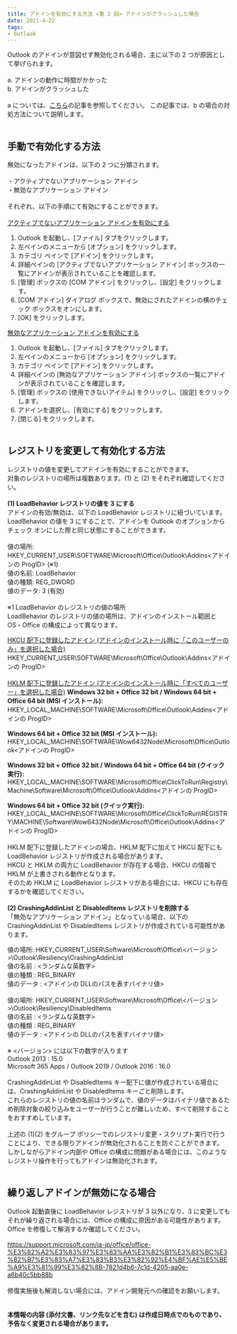 ```yaml
---
title: アドインを有効にする方法 <第 2 回> アドインがクラッシュした場合
date: 2021-4-22
tags:
- Outlook
---
```


Outlook のアドインが意図せず無効化される場合、主に以下の 2 つが原因として挙げられます。
<br><br>
a. アドインの動作に時間がかかった<br>
b. アドインがクラッシュした
<br><br>
a については、[こちら](https://jpmessaging.github.io/blog/enabled-addin-delay/)の記事を参照してください。
この記事では、b の場合の対処方法について説明します。
<br><br>

## 手動で有効化する方法
無効になったアドインは、以下の 2 つに分類されます。
<br><br>
・アクティブでないアプリケーション アドイン<br>
・無効なアプリケーション アドイン
<br><br>
それぞれ、以下の手順にて有効にすることができます。
<br><br>
<ins>アクティブでないアプリケーション アドインを有効にする</ins>
1. Outlook を起動し、[ファイル] タブをクリックします。
2. 左ペインのメニューから [オプション] をクリックします。
3. カテゴリ ペインで [アドイン] をクリックします。
4. 詳細ペインの [アクティブでないアプリケーション アドイン] ボックスの一覧にアドインが表示されていることを確認します。
5. [管理] ボックスの [COM アドイン] をクリックし、[設定] をクリックします。
6. [COM アドイン] ダイアログ ボックスで、無効にされたアドインの横のチェック ボックスをオンにします。
7. [OK] をクリックします。

<ins>無効なアプリケーション アドインを有効にする</ins>
1. Outlook を起動し、[ファイル] タブをクリックします。
2. 左ペインのメニューから [オプション] をクリックします。
3. カテゴリ ペインで [アドイン] をクリックします。
4. 詳細ペインの [無効なアプリケーション アドイン] ボックスの一覧にアドインが表示されていることを確認します。
5. [管理] ボックスの [使用できないアイテム] をクリックし、[設定] をクリックします。
6. アドインを選択し、[有効にする] をクリックします。
7. [閉じる] をクリックします。
<br><br>

## レジストリを変更して有効化する方法
レジストリの値を変更してアドインを有効にすることができます。<br>
対象のレジストリの場所は複数あります。(1) と (2) をそれぞれ確認してください。
<br><br>
**(1) LoadBehavior レジストリの値を 3 にする**<br>
アドインの有効/無効は、以下の LoadBehavior レジストリに紐づいています。<br>
LoadBehavior の値を 3 にすることで、アドインを Outlook のオプションからチェック オンにした際と同じ状態にすることができます。
<br><br>
値の場所: HKEY_CURRENT_USER\SOFTWARE\Microsoft\Office\Outlook\Addins\<アドインの ProgID> (※1)<br>
値の名前: LoadBehavior<br>
値の種類: REG_DWORD<br>
値のデータ: 3 (有効)<br>
<br>
※1 LoadBehavior のレジストリの値の場所<br>
LoadBehavior のレジストリの値の場所は、アドインのインストール範囲と OS・Office の構成によって異なります。

<ins>HKCU 配下に登録したアドイン (アドインのインストール時に「このユーザーのみ」を選択した場合)</ins>
HKEY_CURRENT_USER\SOFTWARE\Microsoft\Office\Outlook\Addins\<アドインの ProgID>
<br><br>
<ins>HKLM 配下に登録したアドイン (アドインのインストール時に「すべてのユーザー」を選択した場合)</ins>
**Windows 32 bit + Office 32 bit / Windows 64 bit + Office 64 bit (MSI インストール):**
HKEY_LOCAL_MACHINE\SOFTWARE\Microsoft\Office\Outlook\Addins\<アドインの ProgID>

**Windows 64 bit + Office 32 bit (MSI インストール):**
HKEY_LOCAL_MACHINE\SOFTWARE\Wow6432Node\Microsoft\Office\Outlook\<アドインの ProgID>

**Windows 32 bit + Office 32 bit / Windows 64 bit + Office 64 bit (クイック実行):**
HKEY_LOCAL_MACHINE\SOFTWARE\Microsoft\Office\ClickToRun\Registry\Machine\Software\Microsoft\Office\Outlook\Addins\<アドインの ProgID>

**Windows 64 bit + Office 32 bit (クイック実行):**
HKEY_LOCAL_MACHINE\SOFTWARE\Microsoft\Office\ClickToRun\REGISTRY\MACHINE\Software\Wow6432Node\Microsoft\Office\Outlook\Addins\<アドインの ProgID>
<br><br>
HKLM 配下に登録したアドインの場合、HKLM 配下に加えて HKCU 配下にも LoadBehavior レジストリが作成される場合があります。<br>
HKCU と HKLM の両方に LoadBehavior が存在する場合、HKCU の情報で HKLM が上書きされる動作となります。<br>
そのため HKLM に LoadBehavior レジストリがある場合には、HKCU にも存在するかを確認してください。
<br><br>
**(2) CrashingAddinList と DisabledItems レジストリを削除する**<br>
「無効なアプリケーション アドイン」となっている場合、以下の CrashingAddinList や DisabledItems レジストリが作成されている可能性があります。

値の場所: HKEY_CURRENT_USER\Software\Microsoft\Office\\<バージョン>\Outlook\Resiliency\CrashingAddinList<br>
値の名前 : <ランダムな英数字><br>
値の種類 : REG_BINARY<br>
値のデータ : <アドインの DLLのパスを表すバイナリ値><br>
<br>
値の場所: HKEY_CURRENT_USER\Software\Microsoft\Office\\<バージョン>\Outlook\Resiliency\DisabledItems<br>
値の名前 : <ランダムな英数字><br>
値の種類 : REG_BINARY<br>
値のデータ : <アドインの DLLのパスを表すバイナリ値><br>
<br>
※ <バージョン> には以下の数字が入ります<br>
Outlook 2013 : 15.0<br>
Microsoft 365 Apps / Outlook 2019 / Outlook 2016 : 16.0<br>
<br>
CrashingAddinList や DisabledItems キー配下に値が作成されている場合には、CrashingAddinList や DisabledItems キーごと削除します。<br>
これらのレジストリの値の名前はランダムで、値のデータはバイナリ値であるため削除対象の絞り込みをユーザーが行うことが難しいため、すべて削除することをおすすめしています。
<br><br>
上述の (1)(2) をグループ ポリシーでのレジストリ変更・スクリプト実行で行うことにより、できる限りアドインが無効化されることを防ぐことができます。<br>
しかしながらアドイン内部や Office の構成に問題がある場合には、このようなレジストリ操作を行ってもアドインは無効化されます。
<br><br>

## 繰り返しアドインが無効になる場合
Outlook 起動直後に LoadBehavior レジストリが 3 以外になり、3 に変更してもそれが繰り返される場合には、Office の構成に原因がある可能性があります。<br>
Office を修復して解消するか確認してください。
<br><br>
https://support.microsoft.com/ja-jp/office/office-%E3%82%A2%E3%83%97%E3%83%AA%E3%82%B1%E3%83%BC%E3%82%B7%E3%83%A7%E3%83%B3%E3%82%92%E4%BF%AE%E5%BE%A9%E3%81%99%E3%82%8B-7821d4b6-7c1d-4205-aa0e-a6b40c5bb88b
<br><br>
修復実施後も解消しない場合には、アドイン開発元への確認をお願いします。
<br><br>
<br>
**本情報の内容 (添付文書、リンク先などを含む) は作成日時点でのものであり、予告なく変更される場合があります。**
